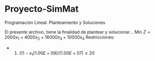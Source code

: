 # Proyecto-SimMat
Programación Lineal. Planteamiento y Soluciones

El presente archivo, tiene la finalidad de plantear y solucionar...
Min $Z = 2000x_1+4000x_2+16000x_3+10000x_4$ 
Restricciones: 
* 1) $((1-x_1)1.00E+09)/(1.00E+07)\leq 20$
